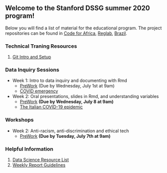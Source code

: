 ## Welcome to the Stanford DSSG summer 2020 program!

Below you will find a list of material for the educational program. The project repositories can be found in [Code for Africa](https://github.com/StanfordDataScience/dssg-cfa), [Reglab](https://github.com/StanfordDataScience/dssg-reglab), [Brazil](https://github.com/StanfordDataScience/dssg-brazil).

### Technical Traning Resources
1. [Git Intro and Setup](resources/git_setup.html)

### Data Inquiry Sessions
- Week 1: Intro to data inquiry and documenting with Rmd
    - [PreWork](resources/Prework.html) (Due by Wednesday, July 1st at 9am)
    - [COVID emergency](resources/COVIDemergency.html)
- Week 2: Oral presentations, slides in Rmd, and understanding variables
    - [PreWork](resources/PreWork2.html) **(Due by Wednesday, July 8 at 9am)**
    - [The Italian COVID-19 epidemic](resources/ItalyCovid.pdf)

### Workshops
- Week 2: Anti-racism, anti-discrimination and ethical tech
    - [PreWork](resources/workshop_antiracism.md) **(Due by Tuesday, July 7th at 9am)**

### Helpful Information
1. [Data Science Resource List](resources/ResourceLists.html)
2. [Weekly Report Guidelines](resources/WeeklyReport.html)



